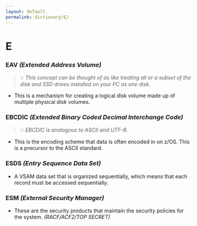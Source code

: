 ```yaml
---
layout: default
permalink: dictionary/E/
---
```


# E

### EAV *(Extended Address Volume)*
> 💡 _This concept can be thought of as like treating all or a subset of the disk and SSD drives installed on your PC as one disk._

* This is a mechanism for creating a logical disk volume made up of multiple physical disk volumes.

### EBCDIC *(Extended Binary Coded Decimal Interchange Code)*
> 💡 _EBCDIC is analogous to ASCII and UTF-8._

* This is the encoding scheme that data is often encoded in on z/OS. This is a precursor to the ASCII standard.

### ESDS *(Entry Sequence Data Set)*
* A VSAM data set that is organized sequentially, which means that each record must be accessed sequentially.

### ESM *(External Security Manager)*
* These are the security products that maintain the security policies for the system. *(RACF/ACF2/TOP SECRET)*